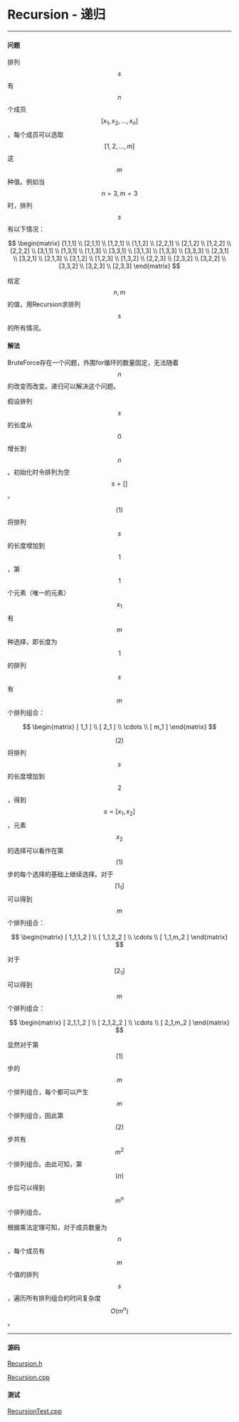 <script type="text/javascript" src="https://cdnjs.cloudflare.com/ajax/libs/mathjax/2.7.1/MathJax.js?config=TeX-AMS-MML_HTMLorMML"></script>

# Recursion - 递归

--------

#### 问题

排列$$ s $$有$$ n $$个成员$$ [x_1,x_2, \dots ,x_n] $$，每个成员可以选取$$ [1,2, \dots ,m] $$这$$ m $$种值。例如当$$ n = 3, m = 3 $$时，排列$$ s $$有以下情况：

$$
\begin{matrix}
[1,1,1] \\
[2,1,1] \\
[1,2,1] \\
[1,1,2] \\
[2,2,1] \\
[2,1,2] \\
[1,2,2] \\
[2,2,2] \\
[3,1,1] \\
[1,3,1] \\
[1,1,3] \\
[3,3,1] \\
[3,1,3] \\
[1,3,3] \\
[3,3,3] \\
[2,3,1] \\
[3,2,1] \\
[2,1,3] \\
[3,1,2] \\
[1,2,3] \\
[1,3,2] \\
[2,2,3] \\
[2,3,2] \\
[3,2,2] \\
[3,3,2] \\
[3,2,3] \\
[2,3,3]
\end{matrix}
$$

给定$$ n, m $$的值，用Recursion求排列$$ s $$的所有情况。

#### 解法

BruteForce存在一个问题，外围for循环的数量固定，无法随着$$ n $$的改变而改变。递归可以解决这个问题。

假设排列$$ s $$的长度从$$ 0 $$增长到$$ n $$。初始化时令排列为空$$ s = [] $$。

$$ (1) $$ 将排列$$ s $$的长度增加到$$ 1 $$，第$$ 1 $$个元素（唯一的元素）$$ x_1 $$有$$ m $$种选择，即长度为$$ 1 $$的排列$$ s $$有$$ m $$个排列组合：

$$
\begin{matrix}
[ 1_1 ]  \\
[ 2_1 ]  \\
\cdots   \\
[ m_1 ]
\end{matrix}
$$

$$ (2) $$ 将排列$$ s $$的长度增加到$$ 2 $$，得到$$ s = [x_1,x_2] $$，元素$$ x_2 $$的选择可以看作在第$$ (1) $$步的每个选择的基础上继续选择。对于$$ [1_1] $$可以得到$$ m $$个排列组合：

$$
\begin{matrix}
[ 1_1,1_2 ]  \\
[ 1_1,2_2 ]  \\
\cdots       \\
[ 1_1,m_2 ]
\end{matrix}
$$

对于$$ [2_1] $$可以得到$$ m $$个排列组合：

$$
\begin{matrix}
[ 2_1,1_2 ]  \\
[ 2_1,2_2 ]  \\
\cdots       \\
[ 2_1,m_2 ]
\end{matrix}
$$

显然对于第$$ (1) $$步的$$ m $$个排列组合，每个都可以产生$$ m $$个排列组合，因此第$$ (2) $$步共有$$ m^2 $$个排列组合。由此可知，第$$ (n) $$步后可以得到$$ m^n $$个排列组合。

根据乘法定理可知，对于成员数量为$$ n $$，每个成员有$$ m $$个值的排列$$ s $$，遍历所有排列组合的时间复杂度$$ O(m^n) $$。

--------

#### 源码

[Recursion.h](https://github.com/linrongbin16/Way-to-Algorithm/blob/master/src/Search/Recursion.h)

[Recursion.cpp](https://github.com/linrongbin16/Way-to-Algorithm/blob/master/src/Search/Recursion.cpp)

#### 测试

[RecursionTest.cpp](https://github.com/linrongbin16/Way-to-Algorithm/blob/master/src/Search/RecursionTest.cpp)
